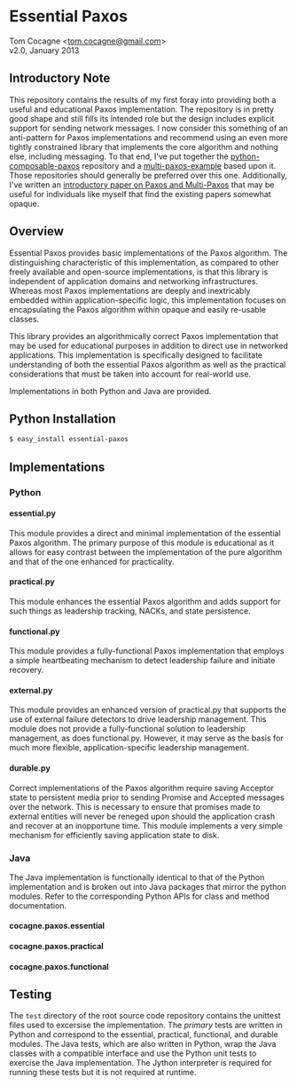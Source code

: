 Essential Paxos 
===============
Tom Cocagne &lt;tom.cocagne@gmail.com&gt;  
v2.0, January 2013


Introductory Note
-----------------

This repository contains the results of my first foray into providing both a
useful and educational Paxos implementation. The repository is in pretty good
shape and still fills its intended role but the design includes explicit
support for sending network messages. I now consider this something of an
anti-pattern for Paxos implementations and recommend using an even more tightly
constrained library that implements the core algorithm and nothing else,
including messaging. To that end, I've put together the
[python-composable-paxos](https://github.com/cocagne/python-composable-paxos)
repository and a
[multi-paxos-example](https://github.com/cocagne/multi-paxos-example) based upon
it. Those repositories should generally be preferred over this one.
Additionally, I've written an [introductory paper on Paxos and
Multi-Paxos](https://understandingpaxos.wordpress.com/) that may be useful for
individuals like myself that find the existing papers somewhat opaque.


Overview
--------

Essential Paxos provides basic implementations of the Paxos algorithm. The
distinguishing characteristic of this implementation, as compared to other
freely available and open-source implementations, is that this library is
independent of application domains and networking infrastructures. Whereas most
Paxos implementations are deeply and inextricably embedded within
application-specific logic, this implementation focuses on encapsulating the
Paxos algorithm within opaque and easily re-usable classes.

This library provides an algorithmically correct Paxos implementation that may
be used for educational purposes in addition to direct use in networked
applications. This implementation is specifically designed to facilitate
understanding of both the essential Paxos algorithm as well as the practical
considerations that must be taken into account for real-world use.

Implementations in both Python and Java are provided. 


Python Installation
-------------------

```bash
$ easy_install essential-paxos
```


Implementations
---------------

### Python


#### essential.py


This module provides a direct and minimal implementation of the essential Paxos
algorithm. The primary purpose of this module is educational as it allows for
easy contrast between the implementation of the pure algorithm and that of the
one enhanced for practicality.


#### practical.py


This module enhances the essential Paxos algorithm and adds support for such
things as leadership tracking, NACKs, and state persistence.


#### functional.py


This module provides a fully-functional Paxos implementation that employs
a simple heartbeating mechanism to detect leadership failure and initiate
recovery.


#### external.py

This module provides an enhanced version of practical.py that supports
the use of external failure detectors to drive leadership management. This module
does not provide a fully-functional solution to leadership management, as does
functional.py. However, it may serve as the basis for much more flexible, 
application-specific leadership management.


#### durable.py


Correct implementations of the Paxos algorithm require saving Acceptor
state to persistent media prior to sending Promise and Accepted messages over the 
network. This is necessary to ensure that promises made to external entities
will never be reneged upon should the application crash and recover at an
inopportune time. This module implements a very simple mechanism for efficiently
saving application state to disk. 


### Java

The Java implementation is functionally identical to that of the Python
implementation and is broken out into Java packages that mirror the 
python modules. Refer to the corresponding Python APIs for class and
method documentation.

#### cocagne.paxos.essential
#### cocagne.paxos.practical
#### cocagne.paxos.functional



Testing
-------

The `test` directory of the root source code repository contains the unittest
files used to excersise the implementation. The *primary* tests are written in
Python and correspond to the essential, practical, functional, and durable
modules. The Java tests, which are also written in Python, wrap the Java classes
with a compatible interface and use the Python unit tests to exercise the Java
implementation. The Jython interpreter is required for running these tests but
it is not required at runtime.
